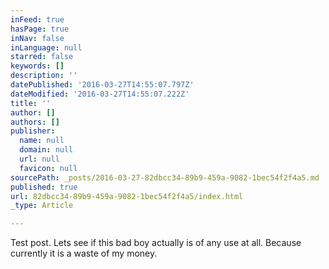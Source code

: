 ```yaml
---
inFeed: true
hasPage: true
inNav: false
inLanguage: null
starred: false
keywords: []
description: ''
datePublished: '2016-03-27T14:55:07.797Z'
dateModified: '2016-03-27T14:55:07.222Z'
title: ''
author: []
authors: []
publisher:
  name: null
  domain: null
  url: null
  favicon: null
sourcePath: _posts/2016-03-27-82dbcc34-89b9-459a-9082-1bec54f2f4a5.md
published: true
url: 82dbcc34-89b9-459a-9082-1bec54f2f4a5/index.html
_type: Article

---
```

Test post. Lets see if this bad boy actually is of any use at all. Because currently it is a waste of my money.